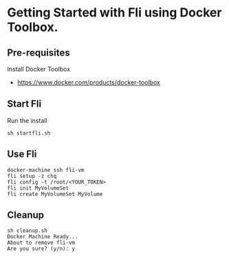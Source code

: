 # Getting Started with Fli using Docker Toolbox.

## Pre-requisites

Install Docker Toolbox 
 - https://www.docker.com/products/docker-toolbox

## Start Fli

Run the install

```
sh startfli.sh
```

## Use Fli

```
docker-machine ssh fli-vm
fli setup -z chq
fli config -t /root/<YOUR_TOKEN>
fli init MyVolumeSet
fli create MyVolumeSet MyVolume
```

## Cleanup

```
sh cleanup.sh
Docker Machine Ready...
About to remove fli-vm
Are you sure? (y/n): y
```
